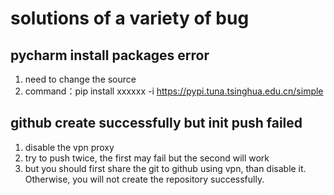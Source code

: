 # solutions of a variety of bug

## pycharm install packages error
1. need to change the source
2. command：pip install xxxxxx -i https://pypi.tuna.tsinghua.edu.cn/simple

## github create successfully but init push failed
1. disable the vpn proxy
2. try to push twice, the first may fail but the second will work
3. but you should first share the git to github using vpn, than disable it. Otherwise, you will not create the repository successfully.
